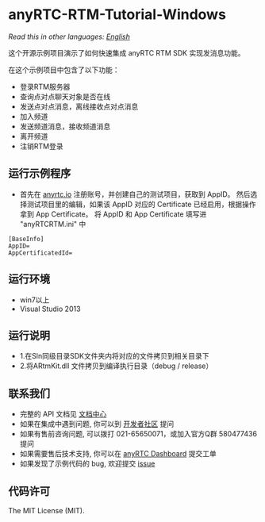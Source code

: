 # anyRTC-RTM-Tutorial-Windows

*Read this in other languages: [English](README.md)*

这个开源示例项目演示了如何快速集成 anyRTC RTM SDK 实现发消息功能。

在这个示例项目中包含了以下功能：

- 登录RTM服务器
- 查询点对点聊天对象是否在线
- 发送点对点消息，离线接收点对点消息
- 加入频道
- 发送频道消息，接收频道消息
- 离开频道
- 注销RTM登录


## 运行示例程序
- 首先在 [anyrtc.io](https://console.anyrtc.io/signin/) 注册账号，并创建自己的测试项目，获取到 AppID。
然后选择测试项目里的编辑，如果该 AppID 对应的 Certificate 已经启用，根据操作拿到 App Certificate。
将 AppID 和 App Certificate 填写进 "anyRTCRTM.ini" 中

```
[BaseInfo]
AppID=
AppCertificatedId=
```

## 运行环境
- win7以上
- Visual Studio 2013

## 运行说明
- 1.在Sln同级目录SDK文件夹内将对应的文件拷贝到相关目录下
- 2.将ARtmKit.dll 文件拷贝到编译执行目录（debug / release）

## 联系我们
- 完整的 API 文档见 [文档中心](https://docs.anyrtc.io/)
- 如果在集成中遇到问题, 你可以到 [开发者社区](https://bbs.anyrtc.io/) 提问
- 如果有售前咨询问题, 可以拨打 021-65650071，或加入官方Q群 580477436 提问
- 如果需要售后技术支持, 你可以在 [anyRTC Dashboard](https://console.anyrtc.io/signin) 提交工单
- 如果发现了示例代码的 bug, 欢迎提交 [issue](https://github.com/anyRTC/ArRTM-Win/issues)

## 代码许可
The MIT License (MIT).


